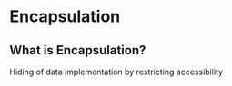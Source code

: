 # Encapsulation

## What is Encapsulation?
Hiding of data implementation by restricting accessibility